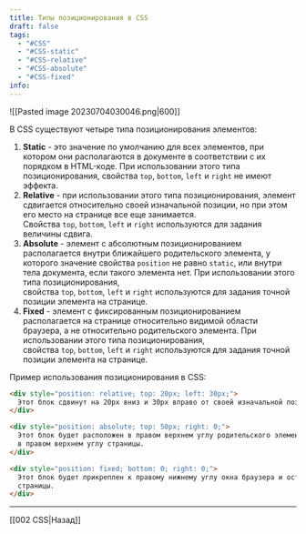 ```yaml
---
title: Типы позиционирования в CSS
draft: false
tags:
  - "#CSS"
  - "#CSS-static"
  - "#CSS-relative"
  - "#CSS-absolute"
  - "#CSS-fixed"
info:
---
```

![[Pasted image 20230704030046.png|600]]

В CSS существуют четыре типа позиционирования элементов:

1. **Static** - это значение по умолчанию для всех элементов, при котором они располагаются в документе в соответствии с их порядком в HTML-коде. При использовании этого типа позиционирования, свойства `top`, `bottom`, `left` и `right` не имеют эффекта.
2. **Relative** - при использовании этого типа позиционирования, элемент сдвигается относительно своей изначальной позиции, но при этом его место на странице все еще занимается. Свойства `top`, `bottom`, `left` и `right` используются для задания величины сдвига.
3. **Absolute** - элемент с абсолютным позиционированием располагается внутри ближайшего родительского элемента, у которого значение свойства `position` не равно `static`, или внутри тела документа, если такого элемента нет. При использовании этого типа позиционирования, свойства `top`, `bottom`, `left` и `right` используются для задания точной позиции элемента на странице.
4. **Fixed** - элемент с фиксированным позиционированием располагается на странице относительно видимой области браузера, а не относительно родительского элемента. При использовании этого типа позиционирования, свойства `top`, `bottom`, `left` и `right` используются для задания точной позиции элемента на странице.

Пример использования позиционирования в CSS:

```html
<div style="position: relative; top: 20px; left: 30px;">
  Этот блок сдвинут на 20px вниз и 30px вправо от своей изначальной позиции.
</div>

<div style="position: absolute; top: 50px; right: 0;">
  Этот блок будет расположен в правом верхнем углу родительского элемента, если такой есть, иначе -
  в правом верхнем углу страницы.
</div>

<div style="position: fixed; bottom: 0; right: 0;">
  Этот блок будет прикреплен к правому нижнему углу окна браузера и останется на месте при прокрутке
  страницы.
</div>
```

---

[[002 CSS|Назад]]